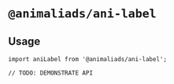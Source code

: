 # `@animaliads/ani-label`

> <componente label>

## Usage

```
import aniLabel from '@animaliads/ani-label';

// TODO: DEMONSTRATE API
```
